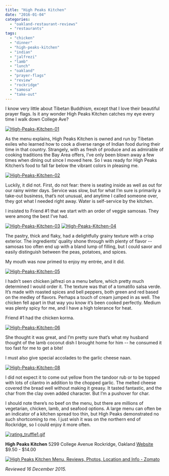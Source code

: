 ```yaml
---
title: "High Peaks Kitchen"
date: "2016-01-04"
categories: 
  - "oakland-restaurant-reviews"
  - "restaurants"
tags: 
  - "chicken"
  - "dinner"
  - "high-peaks-kitchen"
  - "indian"
  - "jalfrezi"
  - "lamb"
  - "lunch"
  - "oakland"
  - "prayer-flags"
  - "review"
  - "rockridge"
  - "samosa"
  - "take-out"
---
```


I know very little about Tibetan Buddhism, except that I love their beautiful prayer flags. Is it any wonder High Peaks Kitchen catches my eye every time I walk down College Ave?

[![High-Peaks-Kitchen-01](http://s3.amazonaws.com/thegourmez-wpmedia/2016/01/High-Peaks-Kitchen-01-500x334.jpg)](http://s3.amazonaws.com/thegourmez-wpmedia/2016/01/High-Peaks-Kitchen-01.jpg)

As the menu explains, High Peaks Kitchen is owned and run by Tibetan exiles who learned how to cook a diverse range of Indian food during their time in that country. Strangely, with as fresh of produce and as admirable of cooking traditions the Bay Area offers, I’ve only been blown away a few times when dining out since I moved here. So I was ready for High Peaks Kitchen’s food to fall far below the vibrant colors in pleasing me.

[![High-Peaks-Kitchen-02](http://s3.amazonaws.com/thegourmez-wpmedia/2016/01/High-Peaks-Kitchen-02-364x500.jpg)](http://s3.amazonaws.com/thegourmez-wpmedia/2016/01/High-Peaks-Kitchen-02.jpg)

Luckily, it did not. First, do not fear: there is seating inside as well as out for our rainy winter days. Service was slow, but for what I’m sure is primarily a take-out business, that’s not unusual, and anytime I called someone over, they got what I needed right away. Water is self-service by the kitchen.

I insisted to Friend #1 that we start with an order of veggie samosas. They were among the best I’ve had.

[![High-Peaks-Kitchen-03](http://s3.amazonaws.com/thegourmez-wpmedia/2016/01/High-Peaks-Kitchen-03-394x500.jpg)](http://s3.amazonaws.com/thegourmez-wpmedia/2016/01/High-Peaks-Kitchen-03.jpg) [![High-Peaks-Kitchen-04](http://s3.amazonaws.com/thegourmez-wpmedia/2016/01/High-Peaks-Kitchen-04-500x387.jpg)](http://s3.amazonaws.com/thegourmez-wpmedia/2016/01/High-Peaks-Kitchen-04.jpg)

The pastry, thick and flaky, had a delightfully grainy texture with a crisp exterior. The ingredients’ quality shone through with plenty of flavor -- samosas too often end up with a bland lump of filling, but I could savor and easily distinguish between the peas, potatoes, and spices.

My mouth was now primed to enjoy my entrée, and it did.

[![High-Peaks-Kitchen-05](http://s3.amazonaws.com/thegourmez-wpmedia/2016/01/High-Peaks-Kitchen-05-500x334.jpg)](http://s3.amazonaws.com/thegourmez-wpmedia/2016/01/High-Peaks-Kitchen-05.jpg)

I hadn’t seen chicken jalfrezi on a menu before, which pretty much determined I would order it. The texture was that of a tomatillo salsa verde. It’s made with roasted spices and bell peppers, both green and red based on the medley of flavors. Perhaps a touch of cream jumped in as well. The chicken fell apart in that way you know it’s been cooked perfectly. Medium was plenty spicy for me, and I have a high tolerance for heat.

Friend #1 had the chicken korma.

[![High-Peaks-Kitchen-06](http://s3.amazonaws.com/thegourmez-wpmedia/2016/01/High-Peaks-Kitchen-06-500x334.jpg)](http://s3.amazonaws.com/thegourmez-wpmedia/2016/01/High-Peaks-Kitchen-06.jpg)

She thought it was great, and I’m pretty sure that’s what my husband thought of the lamb coconut dish I brought home for him -- he consumed it too fast for me to get a bite!

I must also give special accolades to the garlic cheese naan.

[![High-Peaks-Kitchen-08](http://s3.amazonaws.com/thegourmez-wpmedia/2016/01/High-Peaks-Kitchen-08-500x334.jpg)](http://s3.amazonaws.com/thegourmez-wpmedia/2016/01/High-Peaks-Kitchen-08.jpg)

I did not expect it to come out yellow from the tandoor rub or to be topped with lots of cilantro in addition to the chopped garlic. The melted cheese covered the bread well without making it greasy. It tasted fantastic, and the char from the clay oven added character. But I’m a pushover for char.

I should note there’s no beef on the menu, but there are millions of vegetarian, chicken, lamb, and seafood options. A large menu can often be an indicator of a kitchen spread too thin, but High Peaks demonstrated no such shortcoming to me. I just wish it was on the northern end of Rockridge, so I could enjoy it more often.

[![rating_truffle1.gif](http://s3.amazonaws.com/thegourmez-wpmedia/2015/01/rating_truffle1.gif)](http://s3.amazonaws.com/thegourmez-wpmedia/2015/01/rating_truffle1.gif)

**High Peaks Kitchen** 5299 College Avenue Rockridge, Oakland [Website](http://www.hipeaks.com/) $9.50 - $14.00

[![High Peaks Kitchen Menu, Reviews, Photos, Location and Info - Zomato](https://www.zomato.com/logo/16863421/minilink)](https://www.zomato.com/oakland-ca/high-peaks-kitchen-1-rockridge "View Menu, Reviews, Photos & Information about High Peaks Kitchen, Rockridge and other Restaurants in Oakland")

_Reviewed 16 December 2015._
